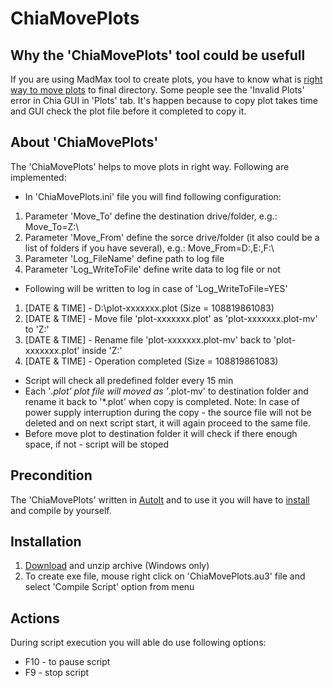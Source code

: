 # ChiaMovePlots
## Why the 'ChiaMovePlots' tool could be usefull
If you are using MadMax tool to create plots, you have to know what is [right way to move plots](https://github.com/Chia-Network/chia-blockchain/wiki/Moving-plots) to final directory.
Some people see the 'Invalid Plots' error in Chia GUI in 'Plots' tab. It's happen because to copy plot takes time and GUI check the plot file before it completed to copy it.
## About 'ChiaMovePlots'
The 'ChiaMovePlots' helps to move plots in right way. Following are implemented:
* In 'ChiaMovePlots.ini' file you will find following configuration:
1) Parameter 'Move_To' define the destination drive/folder, e.g.: Move_To=Z:\
2) Parameter 'Move_From' define the sorce drive/folder (it also could be a list of folders if you have several), e.g.: Move_From=D:\,E:\,F:\
3) Parameter 'Log_FileName' define path to log file
4) Parameter 'Log_WriteToFile' define write data to log file or not
* Following will be written to log in case of 'Log_WriteToFile=YES'
1) [DATE & TIME] - D:\plot-xxxxxxx.plot (Size = 108819861083)
2) [DATE & TIME] - Move file 'plot-xxxxxxx.plot' as 'plot-xxxxxxx.plot-mv' to 'Z:\'
3) [DATE & TIME] - Rename file 'plot-xxxxxxx.plot-mv' back to 'plot-xxxxxxx.plot' inside 'Z:\'
4) [DATE & TIME] - Operation completed (Size = 108819861083)
* Script will check all predefined folder every 15 min
* Each '*.plot' plot file will moved as '*.plot-mv' to destination folder and rename it back to '*.plot' when copy is completed. Note: In case of power supply interruption during the copy - the source file will not be deleted and on next script start, it will again proceed to the same file.
* Before move plot to destination folder it will check if there enough space, if not - script will be stoped
## Precondition
The 'ChiaMovePlots' written in [AutoIt](https://www.autoitscript.com) and to use it you will have to [install](https://www.autoitscript.com/cgi-bin/getfile.pl?autoit3/autoit-v3-setup.exe) and compile by yourself.
## Installation
1) [Download](https://github.com/GregoryGum/ChiaMovePlots/blob/main/ChiaMovePlots.zip?raw=true) and unzip archive (Windows only)
2) To create exe file, mouse right click on 'ChiaMovePlots.au3' file and select 'Compile Script' option from menu
## Actions
During script execution you will able do use following options:
* F10 - to pause script
* F9 - stop script
